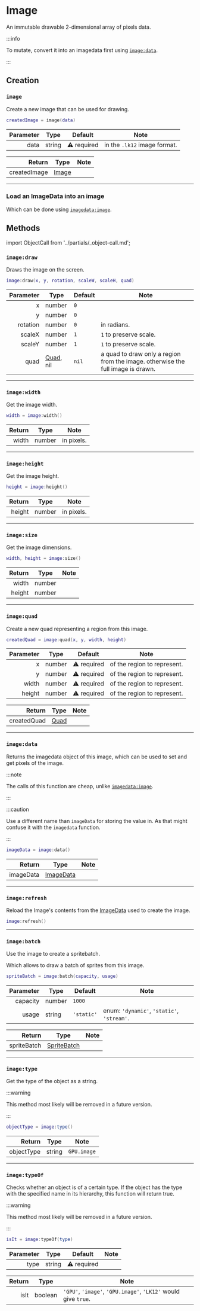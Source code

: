 
# Image

An immutable drawable 2-dimensional array of pixels data.

:::info

To mutate, convert it into an imagedata first using [`image:data`](#imagedata).

:::

## Creation

### `image`

Create a new image that can be used for drawing.

```lua
createdImage = image(data)
```

| Parameter | Type   | Default     | Note                         |
|----------:|--------|-------------|------------------------------|
|      data | string | ⚠️ required | in the `.lk12` image format. |

|       Return | Type    | Note |
|-------------:|---------|------|
| createdImage | [Image] |      |

---

### Load an ImageData into an image

Which can be done using [`imagedata:image`](./imagedata#imagedataimage).

## Methods

import ObjectCall from '../partials/_object-call.md';

<ObjectCall />

### `image:draw`

Draws the image on the screen.

```lua
image:draw(x, y, rotation, scaleW, scaleH, quad)
```

| Parameter | Type        | Default | Note                                                                            |
|----------:|-------------|---------|---------------------------------------------------------------------------------|
|         x | number      | `0`     |                                                                                 |
|         y | number      | `0`     |                                                                                 |
|  rotation | number      | `0`     | in radians.                                                                     |
|    scaleX | number      | `1`     | `1` to preserve scale.                                                          |
|    scaleY | number      | `1`     | `1` to preserve scale.                                                          |
|      quad | [Quad], nil | `nil`   | a quad to draw only a region from the image. otherwise the full image is drawn. |

---

### `image:width`

Get the image width.

```lua
width = image:width()
```

| Return | Type   | Note       |
|-------:|--------|------------|
|  width | number | in pixels. |

---

### `image:height`

Get the image height.

```lua
height = image:height()
```

| Return | Type   | Note       |
|-------:|--------|------------|
| height | number | in pixels. |

---

### `image:size`

Get the image dimensions.

```lua
width, height = image:size()
```

| Return | Type   | Note |
|-------:|--------|------|
|  width | number |      |
| height | number |      |

---

### `image:quad`

Create a new quad representing a region from this image.

```lua
createdQuad = image:quad(x, y, width, height)
```

| Parameter | Type   | Default     | Note                        |
|----------:|--------|-------------|-----------------------------|
|         x | number | ⚠️ required | of the region to represent. |
|         y | number | ⚠️ required | of the region to represent. |
|     width | number | ⚠️ required | of the region to represent. |
|    height | number | ⚠️ required | of the region to represent. |

|      Return | Type   | Note |
|------------:|--------|------|
| createdQuad | [Quad] |      |

---

### `image:data`

Returns the imagedata object of this image, which can be used to set and get pixels of the image.

:::note

The calls of this function are cheap, unlike [`imagedata:image`](./imagedata#imagedataimage).

:::

:::caution

Use a different name than `imageData` for storing the value in.
As that might confuse it with the `imagedata` function.

:::

```lua
imageData = image:data()
```

|    Return | Type        | Note |
|----------:|-------------|------|
| imageData | [ImageData] |      |

---

### `image:refresh`

Reload the Image's contents from the [ImageData] used to create the image.

```lua
image:refresh()
```

---

### `image:batch`

Use the image to create a spritebatch.

Which allows to draw a batch of sprites from this image.

```lua
spriteBatch = image:batch(capacity, usage)
```

| Parameter | Type   | Default    | Note                                       |
|----------:|--------|------------|--------------------------------------------|
|  capacity | number | `1000`     |                                            |
|     usage | string | `'static'` | enum: `'dynamic'`, `'static'`, `'stream'`. |

|      Return | Type          | Note |
|------------:|---------------|------|
| spriteBatch | [SpriteBatch] |      |

---

### `image:type`

Get the type of the object as a string.

:::warning

This method most likely will be removed in a future version.

:::

```lua
objectType = image:type()
```

|     Return | Type   | Note        |
|-----------:|--------|-------------|
| objectType | string | `GPU.image` |

---

### `image:typeOf`

Checks whether an object is of a certain type. If the object has the type with the specified name in its hierarchy, this function will return true.

:::warning

This method most likely will be removed in a future version.

:::

```lua
isIt = image:typeOf(type)
```

| Parameter | Type   | Default     | Note |
|----------:|--------|-------------|------|
|      type | string | ⚠️ required |      |

| Return | Type    | Note                                                           |
|-------:|---------|----------------------------------------------------------------|
|   isIt | boolean | `'GPU'`, `'image'`, `'GPU.image'`, `'LK12'` would give `true`. |

[Image]: #
[ImageData]: ./imagedata
[Quad]: ./quad
[SpriteBatch]: ./spritebatch
